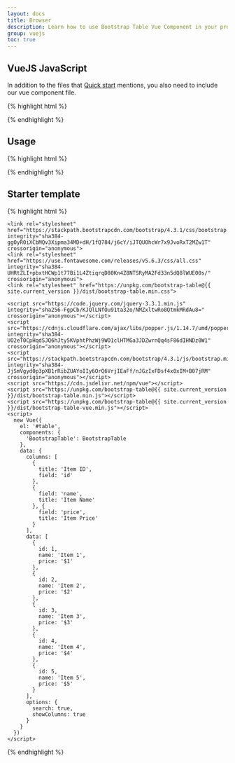 ```yaml
---
layout: docs
title: Browser
description: Learn how to use Bootstrap Table Vue Component in your project using browser.
group: vuejs
toc: true
---
```


## VueJS JavaScript

In addition to the files that [Quick start](/docs/getting-started/introduction/#quick-start) mentions, you also need to include our vue component file.

{% highlight html %}
<script src="https://unpkg.com/bootstrap-table@{{ site.current_version }}/dist/bootstrap-table-vue.min.js"></script>
{% endhighlight %}

## Usage

{% highlight html %}
<div id="table">
  <bootstrap-table :columns="columns" :data="data" :options="options"></bootstrap-table>
</div>

<script>
  new Vue({
    el: '#table',
    components: {
      'BootstrapTable': BootstrapTable
    },
    data: {
      columns: [
        {
          title: 'Item ID',
          field: 'id'
        },
        {
          field: 'name',
          title: 'Item Name'
        }, {
          field: 'price',
          title: 'Item Price'
        }
      ],
      data: [
        {
          id: 1,
          name: 'Item 1',
          price: '$1'
        }
      ],
      options: {
        search: true,
        showColumns: true
      }
    }
  })
</script>
{% endhighlight %}

## Starter template

{% highlight html %}
<!doctype html>
<html lang="en">
  <head>
    <!-- Required meta tags -->
    <meta charset="utf-8">
    <meta name="viewport" content="width=device-width, initial-scale=1, shrink-to-fit=no">
    <title>Hello, Bootstrap Table!</title>

    <link rel="stylesheet" href="https://stackpath.bootstrapcdn.com/bootstrap/4.3.1/css/bootstrap.min.css" integrity="sha384-ggOyR0iXCbMQv3Xipma34MD+dH/1fQ784/j6cY/iJTQUOhcWr7x9JvoRxT2MZw1T" crossorigin="anonymous">
    <link rel="stylesheet" href="https://use.fontawesome.com/releases/v5.6.3/css/all.css" integrity="sha384-UHRtZLI+pbxtHCWp1t77Bi1L4ZtiqrqD80Kn4Z8NTSRyMA2Fd33n5dQ8lWUE00s/" crossorigin="anonymous">
    <link rel="stylesheet" href="https://unpkg.com/bootstrap-table@{{ site.current_version }}/dist/bootstrap-table.min.css">
  </head>
  <body>
    <div id="table">
      <bootstrap-table :columns="columns" :data="data" :options="options"></bootstrap-table>
    </div>

    <script src="https://code.jquery.com/jquery-3.3.1.min.js" integrity="sha256-FgpCb/KJQlLNfOu91ta32o/NMZxltwRo8QtmkMRdAu8=" crossorigin="anonymous"></script>
    <script src="https://cdnjs.cloudflare.com/ajax/libs/popper.js/1.14.7/umd/popper.min.js" integrity="sha384-UO2eT0CpHqdSJQ6hJty5KVphtPhzWj9WO1clHTMGa3JDZwrnQq4sF86dIHNDz0W1" crossorigin="anonymous"></script>
    <script src="https://stackpath.bootstrapcdn.com/bootstrap/4.3.1/js/bootstrap.min.js" integrity="sha384-JjSmVgyd0p3pXB1rRibZUAYoIIy6OrQ6VrjIEaFf/nJGzIxFDsf4x0xIM+B07jRM" crossorigin="anonymous"></script>
    <script src="https://cdn.jsdelivr.net/npm/vue"></script>
    <script src="https://unpkg.com/bootstrap-table@{{ site.current_version }}/dist/bootstrap-table.min.js"></script>
    <script src="https://unpkg.com/bootstrap-table@{{ site.current_version }}/dist/bootstrap-table-vue.min.js"></script>
    <script>
      new Vue({
        el: '#table',
        components: {
          'BootstrapTable': BootstrapTable
        },
        data: {
          columns: [
            {
              title: 'Item ID',
              field: 'id'
            },
            {
              field: 'name',
              title: 'Item Name'
            }, {
              field: 'price',
              title: 'Item Price'
            }
          ],
          data: [
            {
              id: 1,
              name: 'Item 1',
              price: '$1'
            },
            {
              id: 2,
              name: 'Item 2',
              price: '$2'
            },
            {
              id: 3,
              name: 'Item 3',
              price: '$3'
            },
            {
              id: 4,
              name: 'Item 4',
              price: '$4'
            },
            {
              id: 5,
              name: 'Item 5',
              price: '$5'
            }
          ],
          options: {
            search: true,
            showColumns: true
          }
        }
      })
    </script>
  </body>
</html>
{% endhighlight %}
